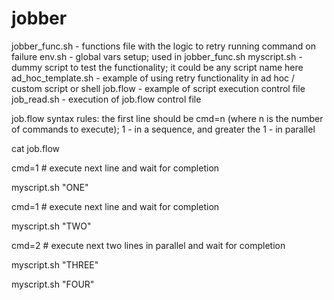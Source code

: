 # jobber

jobber_func.sh - functions file with the logic to retry running command on failure
env.sh - global vars setup; used in jobber_func.sh
myscript.sh - dummy script to test the functionality; it could be any script name here
ad_hoc_template.sh - example of using retry functionality in ad hoc / custom script or shell
job.flow - example of script execution control file
job_read.sh - execution of job.flow control file

job.flow syntax rules:
the first line should be cmd=n (where n is the number of commands to execute); 1 - in a sequence, and greater the 1 - in parallel

cat job.flow

  cmd=1 # execute next line and wait for completion

  myscript.sh "ONE"

  cmd=1 # execute next line and wait for completion

  myscript.sh "TWO"

  cmd=2 # execute next two lines in parallel and wait for completion

  myscript.sh "THREE"

  myscript.sh "FOUR"
